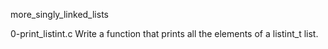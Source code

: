 more_singly_linked_lists

0-print_listint.c
Write a function that prints all the elements of a listint_t list.
